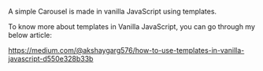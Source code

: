 A simple Carousel is made in vanilla JavaScript using templates.

To know more about templates in Vanilla JavaScript, you can go through my below article:

https://medium.com/@akshaygarg576/how-to-use-templates-in-vanilla-javascript-d550e328b33b
